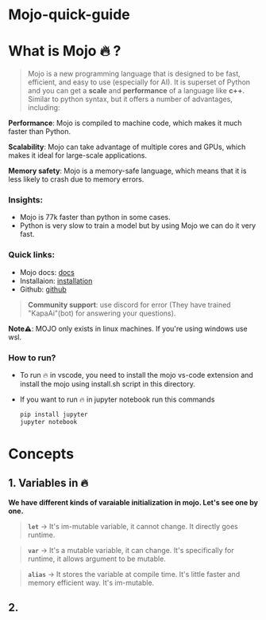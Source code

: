 # Mojo-quick-guide

# What is Mojo 🔥 ?
> Mojo is a new programming language that is designed to be fast, efficient, and easy to use (especially for AI). It is superset of Python and you can get a **scale** and **performance** of a language like **c++**. Similar to python syntax, but it offers a number of advantages, including:

**Performance**: Mojo is compiled to machine code, which makes it much faster than Python.

**Scalability**: Mojo can take advantage of multiple cores and GPUs, which makes it ideal for large-scale applications.

**Memory safety**: Mojo is a memory-safe language, which means that it is less likely to crash due to memory errors.

### Insights:
* Mojo is 77k faster than python in some cases.
* Python is very slow to train a model but by using Mojo we can do it very fast.


### Quick links:
* Mojo docs: [docs](https://docs.modular.com/mojo/)
* Installaion: [installation](https://developer.modular.com/download)
* Github: [github](https://github.com/modularml/mojo)

> **Community support**: use discord for error (They have trained "KapaAi"(bot) for answering your questions).


**Note⚠️**: MOJO only exists in linux machines. If you're using windows use wsl.

### How to run? 
* To run 🔥 in vscode, you need to install the mojo vs-code extension and install the mojo using install.sh script in this directory. 
* If you want to run 🔥 in jupyter notebook run this commands 

    ```python
    pip install jupyter 
    jupyter notebook
    ```

# Concepts 
## 1. Variables in 🔥
<b>We have different kinds of varaiable initialization in mojo. Let's see one by one. </b>

> **`let`** -> It's im-mutable variable, it cannot change. It directly goes runtime.

> **`var`** -> It's a mutable variable, it can change. It's specifically for runtime, it allows argument to be mutable.

> **`alias`** -> It stores the variable at compile time. It's little faster and memory efficient way. It's im-mutable.

## 2. 
